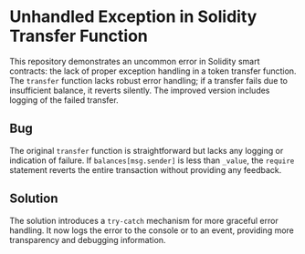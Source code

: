 # Unhandled Exception in Solidity Transfer Function

This repository demonstrates an uncommon error in Solidity smart contracts: the lack of proper exception handling in a token transfer function.  The `transfer` function lacks robust error handling; if a transfer fails due to insufficient balance, it reverts silently.  The improved version includes logging of the failed transfer. 

## Bug
The original `transfer` function is straightforward but lacks any logging or indication of failure.  If `balances[msg.sender]` is less than `_value`, the `require` statement reverts the entire transaction without providing any feedback.

## Solution
The solution introduces a `try-catch` mechanism for more graceful error handling.  It now logs the error to the console or to an event, providing more transparency and debugging information.